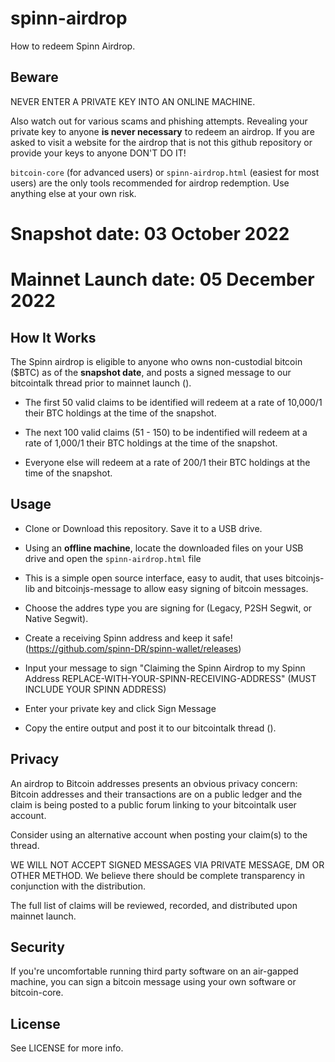 # spinn-airdrop
How to redeem Spinn Airdrop.

## Beware

NEVER ENTER A PRIVATE KEY INTO AN ONLINE MACHINE.

Also watch out for various scams and phishing attempts. Revealing your private key to anyone __is
never necessary__ to redeem an airdrop. If you are asked to visit a website for the airdrop that is not this github repository or provide your keys to anyone DON'T DO IT!

`bitcoin-core` (for advanced users) or `spinn-airdrop.html` (easiest for most users) are the only tools recommended for airdrop redemption. Use anything else at your own risk.

# Snapshot date: 03 October 2022
# Mainnet Launch date: 05 December 2022

## How It Works

The Spinn airdrop is eligible to anyone who owns non-custodial bitcoin ($BTC) as of the __snapshot date__, and posts a signed message to our bitcointalk thread prior to mainnet launch (). 

* The first 50 valid claims to be identified will redeem at a rate of 10,000/1 their BTC holdings at the time of the snapshot. 

* The next 100 valid claims (51 - 150) to be indentified will redeem at a rate of 1,000/1 their BTC holdings at the time of the snapshot.

* Everyone else will redeem at a rate of 200/1 their BTC holdings at the time of the snapshot.


## Usage

* Clone or Download this repository. Save it to a USB drive.

* Using an __offline machine__, locate the downloaded files on your USB drive and open the `spinn-airdrop.html` file 

* This is a simple open source interface, easy to audit, that uses bitcoinjs-lib and bitcoinjs-message to allow easy signing of bitcoin messages.

* Choose the addres type you are signing for (Legacy, P2SH Segwit, or Native Segwit).

* Create a receiving Spinn address and keep it safe! (https://github.com/spinn-DR/spinn-wallet/releases)

* Input your message to sign "Claiming the Spinn Airdrop to my Spinn Address REPLACE-WITH-YOUR-SPINN-RECEIVING-ADDRESS" (MUST INCLUDE YOUR SPINN ADDRESS)

* Enter your private key and click Sign Message

* Copy the entire output and post it to our bitcointalk thread (). 


## Privacy

An airdrop to Bitcoin addresses presents an obvious privacy concern: 
Bitcoin addresses and their transactions are on a public ledger and the claim is 
being posted to a public forum linking to your bitcointalk user account. 

Consider using an alternative account when posting your claim(s) to the thread.

WE WILL NOT ACCEPT SIGNED MESSAGES VIA PRIVATE MESSAGE, DM OR OTHER METHOD. We believe there should be complete transparency in conjunction with the distribution.

The full list of claims will be reviewed, recorded, and distributed upon mainnet launch.


## Security

If you're uncomfortable running third party software on an air-gapped machine, you can sign a bitcoin message using your own software or bitcoin-core.


## License

See LICENSE for more info.

